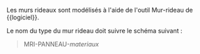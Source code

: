 Les murs rideaux sont modélisés à l'aide de l'outil Mur-rideau de {{logiciel}}.

Le nom du type du mur rideau doit suivre le schéma suivant :

> MRI-PANNEAU-_materiaux_